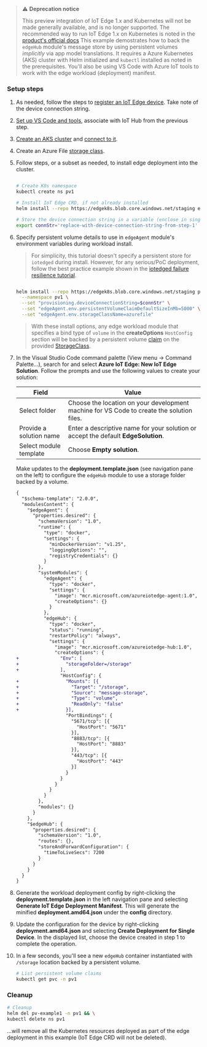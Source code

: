 > ⚠️ **Deprecation notice**
>
> This preview integration of IoT Edge 1.x and Kubernetes will not be made generally available, and is no longer supported. The recommended way to run IoT Edge 1.x on Kubernetes is noted in the [product's official docs](https://docs.microsoft.com/azure/iot-edge/how-to-install-iot-edge-kubernetes?view=iotedge-2020-11)
This example demostrates how to back the `edgeHub` module's message store by using persistent volumes *implicitly* via app model translations. It requires a Azure Kubernetes (AKS) cluster with Helm initialized and `kubectl` installed as noted in the prerequisites. You'll also be using VS Code with Azure IoT tools to work with the edge workload (deployment) manifest.

### Setup steps

1. As needed, follow the steps to [register an IoT Edge device](https://docs.microsoft.com/en-us/azure/iot-edge/quickstart-linux#register-an-iot-edge-device). Take note of the device connection string.

1. [Set up VS Code and tools](https://docs.microsoft.com/en-us/azure/iot-edge/tutorial-develop-for-linux#set-up-vs-code-and-tools), associate with IoT Hub from the previous step.

1. [Create an AKS cluster](https://docs.microsoft.com/azure/aks/kubernetes-walkthrough?view=azure-cli-latest#create-aks-cluster) and [connect to it](https://docs.microsoft.com/azure/aks/kubernetes-walkthrough?view=azure-cli-latest#connect-to-the-cluster).

1. Create an Azure File [storage class](https://docs.microsoft.com/azure/aks/azure-files-dynamic-pv#create-a-storage-class).

1. Follow steps, or a subset as needed, to install edge deployment into the cluster.

    ```bash

    # Create K8s namespace
    kubectl create ns pv1

    # Install IoT Edge CRD, if not already installed
    helm install --repo https://edgek8s.blob.core.windows.net/staging edge-crd edge-kubernetes-crd

    # Store the device connection string in a variable (enclose in single quotes)
    export connStr='replace-with-device-connection-string-from-step-1'

    ```

1. Specify persistent volume details to use in `edgeAgent` module's environment variables during workload install.

    > 
    > For simplicity, this tutorial doesn't specify a persistent store for `iotedged` during install. However, for any serious/PoC deployment, follow the best practice example shown in the [iotedged failure resilience tutorial](./ha.html).

    ```bash

    helm install --repo https://edgek8s.blob.core.windows.net/staging pv-example1 edge-kubernetes \
      --namespace pv1 \
      --set "provisioning.deviceConnectionString=$connStr" \
      --set "edgeAgent.env.persistentVolumeClaimDefaultSizeInMb=5000" \
      --set "edgeAgent.env.storageClassName=azurefile"

    ```

    >With these install options, any edge workload module that specifies a bind type of `volume` in the **createOptions** `HostConfig` section will be backed by a persistent volume [claim](https://kubernetes.io/docs/tasks/configure-pod-container/configure-persistent-volume-storage/#create-a-persistentvolumeclaim) on the provided [StorageClass](https://kubernetes.io/docs/concepts/storage/storage-classes/).


1. In the Visual Studio Code command palette (View menu -> Command Palette...), search for and select **Azure IoT Edge: New IoT Edge Solution**. Follow the prompts and use the following values to create your solution: 

   | Field | Value |
   | ----- | ----- |
   | Select folder | Choose the location on your development machine for VS Code to create the solution files. |
   | Provide a solution name | Enter a descriptive name for your solution or accept the default **EdgeSolution**. |
   | Select module template | Choose **Empty solution**. |

   Make updates to the **deployment.template.json** (see navigation pane on the left) to configure the `edgeHub` module to use a storage folder backed by a volume.

    ```diff
    {
      "$schema-template": "2.0.0",
      "modulesContent": {
        "$edgeAgent": {
          "properties.desired": {
            "schemaVersion": "1.0",
            "runtime": {
              "type": "docker",
              "settings": {
                "minDockerVersion": "v1.25",
                "loggingOptions": "",
                "registryCredentials": {}
              }
            },
            "systemModules": {
              "edgeAgent": {
                "type": "docker",
                "settings": {
                  "image": "mcr.microsoft.com/azureiotedge-agent:1.0",
                  "createOptions": {}
                }
              },
              "edgeHub": {
                "type": "docker",
                "status": "running",
                "restartPolicy": "always",
                "settings": {
                  "image": "mcr.microsoft.com/azureiotedge-hub:1.0",
                  "createOptions": {
    +               "Env": [
    +                 "storageFolder=/storage"
    +               ],
                    "HostConfig": {
    +                 "Mounts": [{
    +                   "Target": "/storage",
    +                   "Source": "message-storage",
    +                   "Type": "volume",
    +                   "ReadOnly": "false"
    +                 }],
                      "PortBindings": {
                        "5671/tcp": [{
                          "HostPort": "5671"
                        }],
                        "8883/tcp": [{
                          "HostPort": "8883"
                        }],
                        "443/tcp": [{
                          "HostPort": "443"
                        }]
                      }
                    }
                  }
                }
              }
            },
            "modules": {}
          }
        },
        "$edgeHub": {
          "properties.desired": {
            "schemaVersion": "1.0",
            "routes": {},
            "storeAndForwardConfiguration": {
              "timeToLiveSecs": 7200
            }
          }
        }
      }
    }

    ```

1. Generate the workload deployment config by right-clicking the **deployment.template.json** in the left navigation pane and selecting **Generate IoT Edge Deployment Manifest**. This will generate the minified **deployment.amd64.json** under the **config** directory.

1. Update the configuration for the device by right-clicking **deployment.amd64.json** and selecting **Create Deployment for Single Device**. In the displayed list, choose the device created in step 1 to complete the operation.

1. In a few seconds, you'll see a new `edgeHub` container instantiated with `/storage` location backed by a persistent volume.

    ```bash
    # List persistent volume claims 
    kubectl get pvc -n pv1
    ```

### Cleanup

```bash
# Cleanup
helm del pv-example1 -n pv1 && \
kubectl delete ns pv1
 ``` 
 ...will remove all the  Kubernetes resources deployed as part of the edge deployment in this example (IoT Edge CRD will not be deleted).